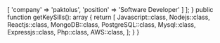<?php

namespace rohanSingh;

class About extends Me
{
    public function getCurrentWorkplace(): array
    {
        return [
            'workplace' => [
                'company' => 'paktolus',
                'position' => 'Software Developer'         
            ]
        ];
    }

    public function getKeySills(): array
    {
        return [
            Javascript::class,
            Nodejs::class,
            Reactjs::class,
            MongoDB::class,
            PostgreSQL::class,
            Mysql::class,
            Expressjs::class,
            Php::class,
            AWS::class,
        ];
    }
}
